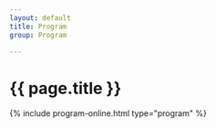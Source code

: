 ```yaml
---
layout: default
title: Program
group: Program

---
```


# {{ page.title }}

{% include program-online.html type="program" %}
